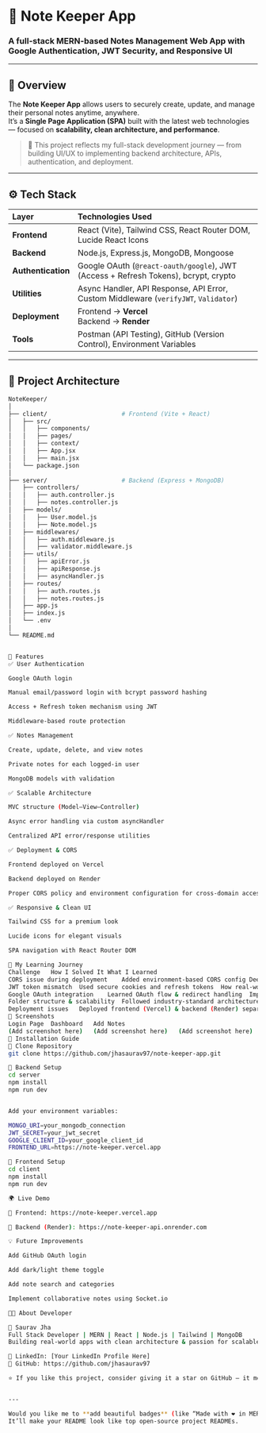 # 📝 Note Keeper App

### A full-stack **MERN-based Notes Management Web App** with Google Authentication, JWT Security, and Responsive UI

---

## 🚀 Overview

The **Note Keeper App** allows users to securely create, update, and manage their personal notes anytime, anywhere.  
It’s a **Single Page Application (SPA)** built with the latest web technologies — focused on **scalability, clean architecture, and performance**.

> 🧠 This project reflects my full-stack development journey — from building UI/UX to implementing backend architecture, APIs, authentication, and deployment.

---

## ⚙️ Tech Stack

| Layer | Technologies Used |
| :---- | :---------------- |
| **Frontend** | React (Vite), Tailwind CSS, React Router DOM, Lucide React Icons |
| **Backend** | Node.js, Express.js, MongoDB, Mongoose |
| **Authentication** | Google OAuth (`@react-oauth/google`), JWT (Access + Refresh Tokens), bcrypt, crypto |
| **Utilities** | Async Handler, API Response, API Error, Custom Middleware (`verifyJWT`, `Validator`) |
| **Deployment** | Frontend → **Vercel** <br> Backend → **Render** |
| **Tools** | Postman (API Testing), GitHub (Version Control), Environment Variables |

---

## 🧩 Project Architecture

```bash
NoteKeeper/
│
├── client/                     # Frontend (Vite + React)
│   ├── src/
│   │   ├── components/
│   │   ├── pages/
│   │   ├── context/
│   │   ├── App.jsx
│   │   ├── main.jsx
│   └── package.json
│
├── server/                     # Backend (Express + MongoDB)
│   ├── controllers/
│   │   ├── auth.controller.js
│   │   ├── notes.controller.js
│   ├── models/
│   │   ├── User.model.js
│   │   ├── Note.model.js
│   ├── middlewares/
│   │   ├── auth.middleware.js
│   │   ├── validator.middleware.js
│   ├── utils/
│   │   ├── apiError.js
│   │   ├── apiResponse.js
│   │   ├── asyncHandler.js
│   ├── routes/
│   │   ├── auth.routes.js
│   │   ├── notes.routes.js
│   ├── app.js
│   ├── index.js
│   └── .env
│
└── README.md


🔐 Features
✅ User Authentication

Google OAuth login

Manual email/password login with bcrypt password hashing

Access + Refresh token mechanism using JWT

Middleware-based route protection

✅ Notes Management

Create, update, delete, and view notes

Private notes for each logged-in user

MongoDB models with validation

✅ Scalable Architecture

MVC structure (Model–View–Controller)

Async error handling via custom asyncHandler

Centralized API error/response utilities

✅ Deployment & CORS

Frontend deployed on Vercel

Backend deployed on Render

Proper CORS policy and environment configuration for cross-domain access

✅ Responsive & Clean UI

Tailwind CSS for a premium look

Lucide icons for elegant visuals

SPA navigation with React Router DOM

🧠 My Learning Journey
Challenge	How I Solved It	What I Learned
CORS issue during deployment	Added environment-based CORS config	Deep understanding of frontend-backend connection
JWT token mismatch	Used secure cookies and refresh tokens	How real-world authentication works
Google OAuth integration	Learned OAuth flow & redirect handling	Implementing secure social login
Folder structure & scalability	Followed industry-standard architecture	Clean code and modular design
Deployment issues	Deployed frontend (Vercel) & backend (Render) separately	Real DevOps handling experience
📸 Screenshots
Login Page	Dashboard	Add Notes
(Add screenshot here)	(Add screenshot here)	(Add screenshot here)
🧰 Installation Guide
🔹 Clone Repository
git clone https://github.com/jhasaurav97/note-keeper-app.git

🔹 Backend Setup
cd server
npm install
npm run dev


Add your environment variables:

MONGO_URI=your_mongodb_connection
JWT_SECRET=your_jwt_secret
GOOGLE_CLIENT_ID=your_google_client_id
FRONTEND_URL=https://note-keeper.vercel.app

🔹 Frontend Setup
cd client
npm install
npm run dev

🌍 Live Demo

🔗 Frontend: https://note-keeper.vercel.app

🔗 Backend (Render): https://note-keeper-api.onrender.com

💡 Future Improvements

Add GitHub OAuth login

Add dark/light theme toggle

Add note search and categories

Implement collaborative notes using Socket.io

🧑‍💻 About Developer

👋 Saurav Jha
Full Stack Developer | MERN | React | Node.js | Tailwind | MongoDB
Building real-world apps with clean architecture & passion for scalable design.

🔗 LinkedIn: [Your LinkedIn Profile Here]
🔗 GitHub: https://github.com/jhasaurav97

⭐ If you like this project, consider giving it a star on GitHub — it motivates me to build more!


---

Would you like me to **add beautiful badges** (like “Made with ❤️ in MERN”, “Deployed on Vercel”, “License”, “Stars”, etc.) at the top for an even more **professional GitHub look**?  
It’ll make your README look like top open-source project READMEs.

